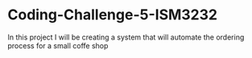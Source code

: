 # Coding-Challenge-5-ISM3232
In this project I will be creating a system that will automate the ordering process for a small coffe shop